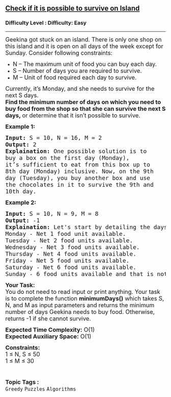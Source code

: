 <h2><a href="https://www.geeksforgeeks.org/problems/check-if-it-is-possible-to-survive-on-island4922/1?page=3&difficulty=Basic,Easy&status=unsolved&sortBy=submissions">Check if it is possible to survive on Island</a></h2><h3>Difficulty Level : Difficulty: Easy</h3><hr><div class="problems_problem_content__Xm_eO"><p><span style="font-size: 18px;">Geekina got stuck on an island. There is only one shop on this island and it is open on all days of the week except for Sunday. Consider following constraints:</span></p>
<ul>
<li><span style="font-size: 18px;">N – The maximum unit of food you can buy each day.</span></li>
<li><span style="font-size: 18px;">S – Number of days you are required to survive.</span></li>
<li><span style="font-size: 18px;">M – Unit of food required each day to survive.</span></li>
</ul>
<p><span style="font-size: 18px;">Currently, it’s Monday, and she needs to survive for the next S days.<br><strong>Find the minimum number of days on which you need to buy food from the shop so that she can survive the next S days,&nbsp;</strong>or determine that it isn’t possible to survive. </span></p>
<p><strong><span style="font-size: 18px;">Example 1:</span></strong></p>
<pre><span style="font-size: 18px;"><strong>Input:</strong> S = 10, N = 16, M = 2
<strong>Output:</strong> 2
<strong>Explaination:</strong> One possible solution is to 
buy a box on the first day (Monday), 
it’s sufficient to eat from this box up to 
8th day (Monday) inclusive. Now, on the 9th 
day (Tuesday), you buy another box and use 
the chocolates in it to survive the 9th and 
10th day.</span></pre>
<p><strong><span style="font-size: 18px;">Example 2:</span></strong></p>
<pre><span style="font-size: 18px;"><strong>Input:</strong> S = 10, N = 9, M = 8
<strong>Output:</strong> -1
<strong>Explaination:</strong> </span><span style="font-size: 18px;">Let's start by detailing the days of the week and the net number of food units available after purchasing and consuming them:
Monday - Net 1 food unit available.
Tuesday - Net 2 food units available.
Wednesday - Net 3 food units available.
Thursday - Net 4 food units available.
Friday - Net 5 food units available.
Saturday - Net 6 food units available.
Sunday - 6 food units available and that is not sufficient amount of food units to survive and you can't buy more on Sunday.</span></pre>
<p><span style="font-size: 18px;"><strong>Your Task:</strong><br>You do not need to read input or print anything. Your task is to complete the function <strong>minimumDays()</strong> which takes S, N, and M as input parameters and returns the minimum number of days Geekina needs to buy food. Otherwise, returns -1 if she cannot survive.</span></p>
<p><span style="font-size: 18px;"><strong>Expected Time Complexity:</strong> O(1)<br><strong>Expected Auxiliary Space:</strong> O(1)</span></p>
<p><span style="font-size: 18px;"><strong>Constraints:</strong><br>1 ≤ N, S ≤ 50<br>1 ≤ M ≤ 30</span></p></div><br><p><span style=font-size:18px><strong>Topic Tags : </strong><br><code>Greedy</code>&nbsp;<code>Puzzles</code>&nbsp;<code>Algorithms</code>&nbsp;